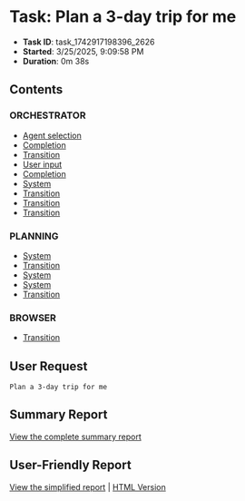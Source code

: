 # Task: Plan a 3-day trip for me

- **Task ID**: task_1742917198396_2626
- **Started**: 3/25/2025, 9:09:58 PM
- **Duration**: 0m 38s

## Contents

### ORCHESTRATOR

- [Agent selection](00_orchestrator/001_agent_selection/selection.md)
- [Completion](00_orchestrator/001_completion/completion.md)
- [Transition](00_orchestrator/001_transition/transition.md)
- [User input](00_orchestrator/001_user_input/user_request.md)
- [Completion](00_orchestrator/002_completion/completion.md)
- [System](00_orchestrator/002_system/system.md)
- [Transition](00_orchestrator/003_transition/transition.md)
- [Transition](00_orchestrator/005_transition/transition.md)
- [Transition](00_orchestrator/006_transition/transition.md)

### PLANNING

- [System](01_planning/001_system/system.md)
- [Transition](01_planning/002_transition/transition.md)
- [System](01_planning/003_system/system.md)
- [System](01_planning/004_system/system.md)
- [Transition](01_planning/007_transition/transition.md)

### BROWSER

- [Transition](02_browser/004_transition/transition.md)


## User Request

```
Plan a 3-day trip for me
```

## Summary Report

[View the complete summary report](report/summary.md)

## User-Friendly Report

[View the simplified report](user-report/summary.md) | [HTML Version](user-report/summary.html)
